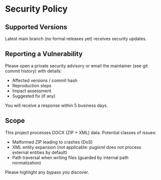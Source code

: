 # Security Policy

## Supported Versions
Latest main branch (no formal releases yet) receives security updates.

## Reporting a Vulnerability
Please open a private security advisory or email the maintainer (see git commit history) with details:
- Affected versions / commit hash
- Reproduction steps
- Impact assessment
- Suggested fix (if any)

You will receive a response within 5 business days.

## Scope
This project processes DOCX (ZIP + XML) data. Potential classes of issues:
- Malformed ZIP leading to crashes (DoS)
- XML entity expansion (not applicable: pugixml does not process external entities by default)
- Path traversal when writing files (guarded by internal path normalization)

Please highlight any bypass you discover.
